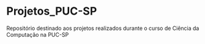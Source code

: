 # Projetos_PUC-SP
 Repositório destinado aos projetos realizados durante o curso de Ciência da Computação na PUC-SP
